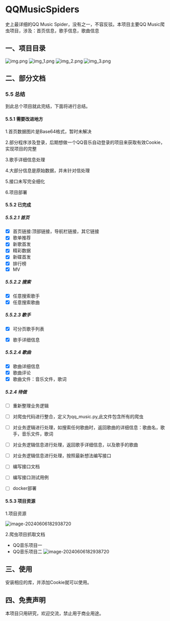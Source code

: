 # QQMusicSpiders
史上最详细的QQ Music  Spider，没有之一，不容反驳。本项目主要QQ Music爬虫项目，涉及：首页信息，歌手信息，歌曲信息
## 一、项目目录
![img.png](img.png)
![img_1.png](img_1.png)
![img_2.png](img_2.png)
![img_3.png](img_3.png)
## 二、部分文档
### 5.5 总结

到此总个项目就此完结，下面将进行总结。

#### 5.5.1 需要改进地方

1.首页数据图片是Base64格式，暂时未解决

2.部分程序涉及登录，后期想做一个QQ音乐自动登录的项目来获取有效Cookie，实现项目的完整

3.歌手详细信息处理

4.大部分信息是原始数据，并未针对信处理

5.接口未写完全细化

6.项目部署

#### 5.5.2 已完成

##### 5.5.2.1 首页

- [x] 首页链接:顶部链接，导航栏链接，其它链接
- [x] 歌单推荐
- [x] 新歌首发
- [x] 精彩数据
- [x] 新碟首发
- [x] 排行榜
- [x] MV

##### 5.5.2.2 搜索

- [x] 任意搜索歌手
- [x] 任意搜索歌曲

##### 5.5.2.3 歌手

- [x] 可分页歌手列表

- [x] 歌手详细信息

##### 5.5.2.4 歌曲

- [x] 歌曲详细信息
- [x] 歌曲评论
- [x] 歌曲文件：音乐文件，歌词

##### 5.2.4  待做

- [ ] 重新整理业务逻辑

- [ ] 对爬虫代码进行整合，定义为qq_music.py,此文件包含所有的爬虫
- [ ] 对业务逻辑进行处理，如搜索任何歌曲时，返回歌曲的详细信息：歌曲名，歌手，音乐文件，歌词
- [ ] 对业务逻辑信息进行处理，返回歌手详细信息，以及歌手的歌曲
- [ ] 对业务逻辑信息进行处理，按照最新想法编写接口
- [ ] 编写接口文档
- [ ] 编写接口测试用例

- [ ] docker部署

#### 5.5.3 项目资源

1.项目资源

![image-20240606182938720](C:\Users\Administrator\AppData\Roaming\Typora\typora-user-images\image-20240606182938720.png)

2.爬虫项目抓取文档

* QQ音乐项目一
* QQ音乐项目二
![image-20240606182938720](C:\Users\Administrator\AppData\Roaming\Typora\typora-user-images\image-20240606182938720.png)

## 三、使用
安装相应的库，并添加Cookie就可以使用。

## 四、免责声明
本项目只用研究，欢迎交流，禁止用于商业用途。